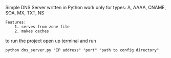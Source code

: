 Simple DNS Server written in Python work only for types: A, AAAA, CNAME, SOA, MX, TXT, NS
    
    Features:
        1. serves from zone file
        2. makes caches

to run the project open up terminal and run
    
    python dns_server.py "IP address" "port" "path to config directory"
